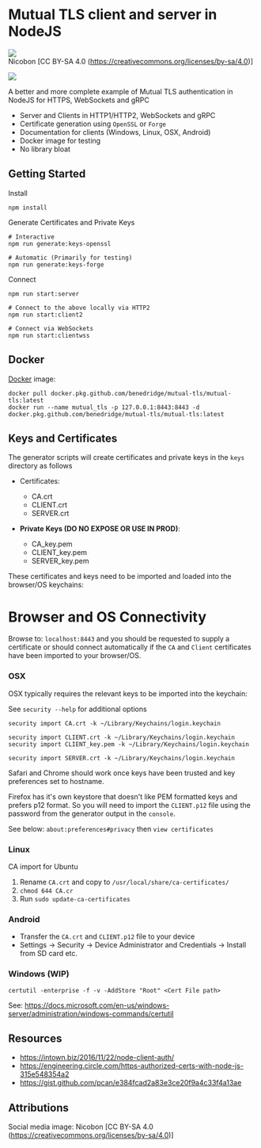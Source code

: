 # Mutual TLS client and server in NodeJS

![](https://upload.wikimedia.org/wikipedia/commons/thumb/2/2d/SSL.xcf/800px-SSL.xcf.png)  
Nicobon [CC BY-SA 4.0 (https://creativecommons.org/licenses/by-sa/4.0)]

![](https://github.com/BenEdridge/Mutual_TLS/workflows/CI/badge.svg)

A better and more complete example of Mutual TLS authentication in NodeJS for HTTPS, WebSockets and gRPC

- Server and Clients in HTTP1/HTTP2, WebSockets and gRPC
- Certificate generation using `OpenSSL` or `Forge` 
- Documentation for clients (Windows, Linux, OSX, Android)
- Docker image for testing
- No library bloat

## Getting Started

Install
```
npm install
```

Generate Certificates and Private Keys
```
# Interactive
npm run generate:keys-openssl

# Automatic (Primarily for testing)
npm run generate:keys-forge
```

Connect
```
npm run start:server

# Connect to the above locally via HTTP2
npm run start:client2

# Connect via WebSockets
npm run start:clientwss
```

## Docker

[Docker](https://github.com/BenEdridge/Mutual_TLS/packages/57880) image:
```
docker pull docker.pkg.github.com/benedridge/mutual-tls/mutual-tls:latest
docker run --name mutual_tls -p 127.0.0.1:8443:8443 -d docker.pkg.github.com/benedridge/mutual-tls/mutual-tls:latest
```

## Keys and Certificates

The generator scripts will create certificates and private keys in the `keys` directory as follows

- Certificates:
  - CA.crt
  - CLIENT.crt
  - SERVER.crt

- **Private Keys (DO NO EXPOSE OR USE IN PROD)**:
  - CA_key.pem
  - CLIENT_key.pem
  - SERVER_key.pem

These certificates and keys need to be imported and loaded into the browser/OS keychains:

# Browser and OS Connectivity

Browse to: `localhost:8443` and you should be requested to supply a certificate or should connect automatically if the `CA` and `Client` certificates have been imported to your browser/OS.

### OSX

OSX typically requires the relevant keys to be imported into the keychain:

See `security --help` for additional options

```
security import CA.crt -k ~/Library/Keychains/login.keychain

security import CLIENT.crt -k ~/Library/Keychains/login.keychain
security import CLIENT_key.pem -k ~/Library/Keychains/login.keychain

security import SERVER.crt -k ~/Library/Keychains/login.keychain
```

Safari and Chrome should work once keys have been trusted and key preferences set to hostname.

Firefox has it's own keystore that doesn't like PEM formatted keys and prefers p12 format.
So you will need to import the `CLIENT.p12` file using the password from the generator output in the `console`.

See below:
`about:preferences#privacy` then `view certificates`

### Linux

CA import for Ubuntu

1. Rename `CA.crt` and copy to `/usr/local/share/ca-certificates/`
2. `chmod 644 CA.cr`
3. Run `sudo update-ca-certificates`

### Android

- Transfer the `CA.crt` and `CLIENT.p12` file to your device
- Settings -> Security -> Device Administrator and Credentials -> Install from SD card etc.

### Windows (WIP)

```
certutil -enterprise -f -v -AddStore "Root" <Cert File path>
```

See: 
https://docs.microsoft.com/en-us/windows-server/administration/windows-commands/certutil

## Resources
- https://intown.biz/2016/11/22/node-client-auth/
- https://engineering.circle.com/https-authorized-certs-with-node-js-315e548354a2
- https://gist.github.com/pcan/e384fcad2a83e3ce20f9a4c33f4a13ae

## Attributions

Social media image:
Nicobon [CC BY-SA 4.0 (https://creativecommons.org/licenses/by-sa/4.0)]
